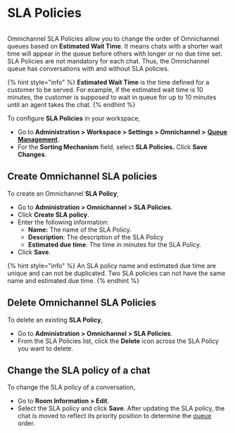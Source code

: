 # SLA Policies

<figure><img src="../../.gitbook/assets/2021-06-10_22-31-38 (3) (3) (3) (3) (3) (3) (3) (3) (3) (2) (3) (1) (1) (1) (1) (2) (1) (1) (1) (1) (1) (1) (4) (1) (1) (1) (1) (1) (1) (1) (43).jpg" alt=""><figcaption></figcaption></figure>

Omnichannel SLA Policies allow you to change the order of Omnichannel queues based on **Estimated Wait Time**. It means chats with a shorter wait time will appear in the queue before others with longer or no due time set. SLA Policies are not mandatory for each chat. Thus, the Omnichannel queue has conversations with and without SLA policies.

{% hint style="info" %}
**Estimated Wait Time** is the time defined for a customer to be served. For example, if the estimated wait time is 10 minutes, the customer is supposed to wait in queue for up to 10 minutes until an agent takes the chat.
{% endhint %}

To configure **SLA Policies** in your workspace,

* Go to **Administration > Workspace > Settings > Omnichannel >** [**Queue Management**](https://docs.rocket.chat/use-rocket.chat/workspace-administration/settings/omnichannel-admins-guide#uuvo8ic5yio).
* For the **Sorting Mechanism** field, select **SLA Policies.** Click **Save Changes**.

## Create Omnichannel SLA policies

To create an Omnichannel **SLA Policy**,

* Go to **Administration > Omnichannel > SLA Policies**.
* Click **Create SLA policy**.
* Enter the following information:
  * **Name:** The name of the SLA Policy.
  * **Description**: The description of the SLA Policy
  * **Estimated due time**: The time in minutes for the SLA Policy.
* Click **Save**.

{% hint style="info" %}
An SLA policy name and estimated due time are unique and can not be duplicated. Two SLA policies can not have the same name and estimated due time.
{% endhint %}

## Delete Omnichannel SLA Policies

To delete an existing **SLA Policy**,

* Go to **Administration > Omnichannel > SLA Policies**.
* From the SLA Policies list, click the **Delete** icon across the SLA Policy you want to delete.

## Change the SLA policy of a chat

To change the SLA policy of a conversation,

* Go to **Room Information > Edit**.
* Select the SLA policy and click **Save**. After updating the SLA policy, the chat is moved to reflect its priority position to determine the [queue](../omnichannel-agents-guides/omnichannel-queue.md) order.
